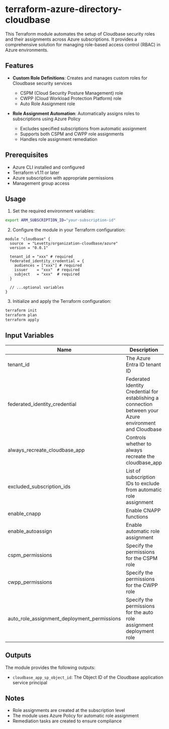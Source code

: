 # terraform-azure-directory-cloudbase

This Terraform module automates the setup of Cloudbase security roles and their assignments across Azure subscriptions. It provides a comprehensive solution for managing role-based access control (RBAC) in Azure environments.

## Features

- **Custom Role Definitions**: Creates and manages custom roles for Cloudbase security services

  - CSPM (Cloud Security Posture Management) role
  - CWPP (Cloud Workload Protection Platform) role
  - Auto Role Assignment role

- **Role Assignment Automation**: Automatically assigns roles to subscriptions using Azure Policy
  - Excludes specified subscriptions from automatic assignment
  - Supports both CSPM and CWPP role assignments
  - Handles role assignment remediation

## Prerequisites

- Azure CLI installed and configured
- Terraform v1.11 or later
- Azure subscription with appropriate permissions
- Management group access

## Usage

1. Set the required environment variables:

```bash
export ARM_SUBSCRIPTION_ID="your-subscription-id"
```

2. Configure the module in your Terraform configuration:

```hcl
module "cloudbase" {
  source  = "Levetty/organization-cloudbase/azure"
  version = "0.0.1"

  tenant_id = "xxx" # required
  federated_identity_credential = {
    audiences = ["xxx"] # required
    issuer    = "xxx"  # required
    subject   = "xxx"  # required
  }

  // ...optional variables
}
```

3. Initialize and apply the Terraform configuration:

```bash
terraform init
terraform plan
terraform apply
```

## Input Variables

| Name                                        | Description                                                                                              | Type         | Default | Required |
| ------------------------------------------- | -------------------------------------------------------------------------------------------------------- | ------------ | ------- | -------- |
| tenant_id                                   | The Azure Entra ID tenant ID                                                                             | string       | -       | yes      |
| federated_identity_credential               | Federated Identity Credential for establishing a connection between your Azure environment and Cloudbase | object       | -       | yes      |
| always_recreate_cloudbase_app               | Controls whether to always recreate the cloudbase_app                                                    | bool         | false   | no       |
| excluded_subscription_ids                   | List of subscription IDs to exclude from automatic role assignment                                       | list(string) | []      | no       |
| enable_cnapp                                | Enable CNAPP functions                                                                                   | bool         | true    | no       |
| enable_autoassign                           | Enable automatic role assignment                                                                         | bool         | true    | no       |
| cspm_permissions                            | Specify the permissions for the CSPM role                                                                | object       | -       | no       |
| cwpp_permissions                            | Specify the permissions for the CWPP role                                                                | object       | -       | no       |
| auto_role_assignment_deployment_permissions | Specify the permissions for the auto role assignment deployment role                                     | object       | -       | no       |

## Outputs

The module provides the following outputs:

- `cloudbase_app_sp_object_id`: The Object ID of the Cloudbase application service principal

## Notes

- Role assignments are created at the subscription level
- The module uses Azure Policy for automatic role assignment
- Remediation tasks are created to ensure compliance
